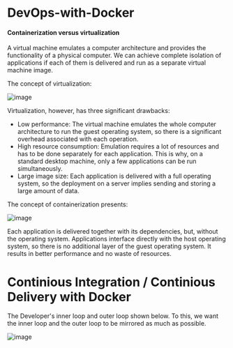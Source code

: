 # DevOps-with-Docker

#### Containerization versus virtualization
A virtual machine emulates a computer architecture and provides the functionality of a physical computer. We can achieve complete isolation of applications if each of them is delivered and run as a separate virtual machine image.

The concept of virtualization:

![image](https://user-images.githubusercontent.com/82499575/145829539-4d4e45c5-b9b2-4510-9209-f53dec65eec8.png)

Virtualization, however, has three significant drawbacks:
  - Low performance: The virtual machine emulates the whole computer architecture to run the guest operating system, so there is a significant overhead associated with each operation.
  - High resource consumption: Emulation requires a lot of resources and has to be done separately for each application. This is why, on a standard desktop machine, only a few applications can be run simultaneously.
  - Large image size: Each application is delivered with a full operating system, so the deployment on a server implies sending and storing a large amount of data.
 
 The concept of containerization presents:
 
 ![image](https://user-images.githubusercontent.com/82499575/145830063-41470365-479b-4453-af65-6982e19759c3.png)

Each application is delivered together with its dependencies, but, without the operating system. Applications interface directly with the host operating system, so there is no additional layer of the guest operating system. It results in better performance and no waste of resources.

# Continious Integration / Continious Delivery with Docker

The Developer's inner loop and outer loop shown below. To this, we want the inner loop and the outer loop to be mirrored as much as possible.

![image](https://user-images.githubusercontent.com/82499575/147209690-349fb938-7daf-4dce-a736-accb37a4aed3.png)
